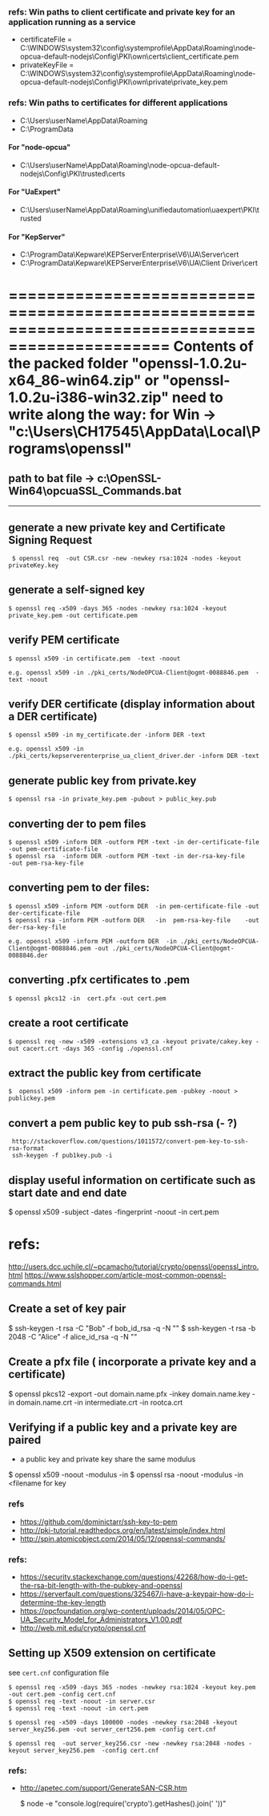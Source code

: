 ### refs: Win paths to client certificate and private key for an application running as a service 
  * certificateFile =  C:\WINDOWS\system32\config\systemprofile\AppData\Roaming\node-opcua-default-nodejs\Config\PKI\own\certs\client_certificate.pem
  *  privateKeyFile  =  C:\WINDOWS\system32\config\systemprofile\AppData\Roaming\node-opcua-default-nodejs\Config\PKI\own\private\private_key.pem
### refs: Win paths to certificates for different applications
  * C:\Users\userName\AppData\Roaming
  * C:\ProgramData
#### For "node-opcua" 
  * C:\Users\userName\AppData\Roaming\node-opcua-default-nodejs\Config\PKI\trusted\certs
#### For "UaExpert" 
  * C:\Users\userName\AppData\Roaming\unifiedautomation\uaexpert\PKI\trusted  
#### For "KepServer" 
  * C:\ProgramData\Kepware\KEPServerEnterprise\V6\UA\Server\cert
  * C:\ProgramData\Kepware\KEPServerEnterprise\V6\UA\Client Driver\cert

===============================================================================================
Contents of the packed folder "openssl-1.0.2u-x64_86-win64.zip" or "openssl-1.0.2u-i386-win32.zip"
need to write along the way: for Win -> "c:\Users\CH17545\AppData\Local\Programs\openssl\"
===============================================================================================

path to bat file -> c:\OpenSSL-Win64\opcuaSSL_Commands.bat
----------------------------------------------------------
----------------------------------------------------------

generate a new private key and Certificate Signing Request
----------------------------------------------------------
    
     $ openssl req  -out CSR.csr -new -newkey rsa:1024 -nodes -keyout privateKey.key

generate a self-signed key
--------------------------

    $ openssl req -x509 -days 365 -nodes -newkey rsa:1024 -keyout private_key.pem -out certificate.pem


verify PEM certificate
----------------------

    $ openssl x509 -in certificate.pem  -text -noout

    e.g. openssl x509 -in ./pki_certs/NodeOPCUA-Client@ogmt-0088846.pem  -text -noout

verify DER certificate (display information about a DER certificate)
--------------------------------------------------------------------

    $ openssl x509 -in my_certificate.der -inform DER -text

    e.g. openssl x509 -in ./pki_certs/kepserverenterprise_ua_client_driver.der -inform DER -text

generate public key from private.key
------------------------------------

    $ openssl rsa -in private_key.pem -pubout > public_key.pub

converting der to pem files
----------------------------

    $ openssl x509 -inform DER -outform PEM -text -in der-certificate-file -out pem-certificate-file
    $ openssl rsa  -inform DER -outform PEM -text -in der-rsa-key-file     -out pem-rsa-key-file

converting pem to der files:
----------------------------

    $ openssl x509 -inform PEM -outform DER  -in pem-certificate-file -out der-certificate-file
    $ openssl rsa -inform PEM -outform DER   -in  pem-rsa-key-file    -out der-rsa-key-file

    e.g. openssl x509 -inform PEM -outform DER  -in ./pki_certs/NodeOPCUA-Client@ogmt-0088846.pem -out ./pki_certs/NodeOPCUA-Client@ogmt-0088846.der

converting .pfx certificates to .pem
------------------------------------
    $ openssl pkcs12 -in  cert.pfx -out cert.pem

create a root certificate
-------------------------
    $ openssl req -new -x509 -extensions v3_ca -keyout private/cakey.key -out cacert.crt -days 365 -config ./openssl.cnf

extract the public key from certificate
----------------------------------------
    $  openssl x509 -inform pem -in certificate.pem -pubkey -noout > publickey.pem

convert a pem public key to pub ssh-rsa (- ?)
---------------------------------------------

     http://stackoverflow.com/questions/1011572/convert-pem-key-to-ssh-rsa-format
     ssh-keygen -f pub1key.pub -i


display useful information on certificate such as start date and end date
---------------------------------------------
   $ openssl x509 -subject -dates -fingerprint -noout  -in cert.pem

refs:
=====
   http://users.dcc.uchile.cl/~pcamacho/tutorial/crypto/openssl/openssl_intro.html
   https://www.sslshopper.com/article-most-common-openssl-commands.html

Create a set of  key pair
-------------------------
  $ ssh-keygen -t rsa -C "Bob" -f bob_id_rsa -q -N ""
  $ ssh-keygen -t rsa -b 2048 -C "Alice" -f alice_id_rsa -q -N ""

Create a pfx file ( incorporate a private key and a certificate)
----------------------------------------------------------------
  $ openssl pkcs12 -export -out domain.name.pfx -inkey domain.name.key -in domain.name.crt -in intermediate.crt -in rootca.crt


Verifying if a public key and a private key are paired 
------------------------------------------------------

   -  a public key and private key share the same modulus 
   
   $ openssl x509 -noout -modulus -in <filename for crt>
   $ openssl rsa -noout -modulus -in <filename for key
   
### refs
 
 * https://github.com/dominictarr/ssh-key-to-pem
 * http://pki-tutorial.readthedocs.org/en/latest/simple/index.html
 * http://spin.atomicobject.com/2014/05/12/openssl-commands/

### refs:

 * https://security.stackexchange.com/questions/42268/how-do-i-get-the-rsa-bit-length-with-the-pubkey-and-openssl
 * https://serverfault.com/questions/325467/i-have-a-keypair-how-do-i-determine-the-key-length  
 * https://opcfoundation.org/wp-content/uploads/2014/05/OPC-UA_Security_Model_for_Administrators_V1.00.pdf
 * http://web.mit.edu/crypto/openssl.cnf


Setting up X509 extension on certificate
----------------------------------------

see ```cert.cnf``` configuration file
  
    $ openssl req -x509 -days 365 -nodes -newkey rsa:1024 -keyout key.pem -out cert.pem -config cert.cnf
    $ openssl req -text -noout -in server.csr
    $ openssl req -text -noout -in cert.pem

    $ openssl req -x509 -days 100000 -nodes -newkey rsa:2048 -keyout server_key256.pem -out server_cert256.pem -config cert.cnf
  
    $ openssl req  -out server_key256.csr -new -newkey rsa:2048 -nodes -keyout server_key256.pem  -config cert.cnf

### refs:
 
  * http://apetec.com/support/GenerateSAN-CSR.htm


     $ node -e "console.log(require('crypto').getHashes().join(' '))"


